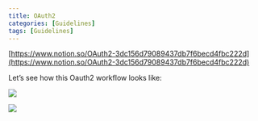 ```yaml
---
title: OAuth2
categories: [Guidelines]
tags: [Guidelines]
---
```


[https://www.notion.so/OAuth2-3dc156d79089437db7f6becd4fbc222d](https://www.notion.so/OAuth2-3dc156d79089437db7f6becd4fbc222d)


Let’s see how this Oauth2 workflow looks like:


![](https://prod-files-secure.s3.us-west-2.amazonaws.com/9960fb2a-b75e-4bea-a8f9-b00925db1215/3bce41e0-99e8-4ebd-9701-e2bc9cbb79a2/Untitled.png?X-Amz-Algorithm=AWS4-HMAC-SHA256&X-Amz-Content-Sha256=UNSIGNED-PAYLOAD&X-Amz-Credential=ASIAZI2LB466SVSGXUS3%2F20250324%2Fus-west-2%2Fs3%2Faws4_request&X-Amz-Date=20250324T202127Z&X-Amz-Expires=3600&X-Amz-Security-Token=IQoJb3JpZ2luX2VjEJj%2F%2F%2F%2F%2F%2F%2F%2F%2F%2FwEaCXVzLXdlc3QtMiJHMEUCIA92RtjEQKTzq3W%2B9t3s%2B0E9vImN8Ta3WfqhD9sp5%2FBYAiEA1zTZyoBjpC1ORPms8HYPIUTHpoTaF7LGR%2BNcBVoAcbkqiAQI8f%2F%2F%2F%2F%2F%2F%2F%2F%2F%2FARAAGgw2Mzc0MjMxODM4MDUiDLm4WdJrwWdPrYuHTCrcAwqv8ulfBi3QnxL%2FL2JYi8PZ%2Fb3L3YiCsuic6sTBHddMQprEjrp%2FIm0GWgr8bdEhxkYKudHD83mY%2BBvbv39FuCWr8Z8B%2FOjfF%2F3szsu7BAoi8m1ff2RXMWBZNjDwUdPYXeFDHfOXk5mxtnW480N1co%2BnBfBDESnrvP7pPqvjYV%2FXhgmgvz6lx7eOrk0V1G0ugsxQ0EASvBdl%2FG5%2FIaCxIKHPbEXay%2FbZQE%2FdQd0tv0OVP5lVwdzW9K1rQm1slqZOBjaKtVMfnjx%2FIwqgmKUFdZCxGtOhxpRJbrJBVF%2BLGZdHCQ4rDsX1L2RzPVGAaDvyyco%2BGfMYD2iv9Yb0uxfHRaHMo%2Bq9RyKhRGsrSpwExUWCnafzvTrOAI1L%2BvBrgKK88NSknyydtRG%2FadXwJPGUQ%2FvNHFwha2OuitkQydwsM0UYHKTaQg4d%2FLrWL3D%2BTbKaO4VQFfJUpREQm8lHOGqSINHDtj8vnbM%2FjD3djEjFqAOM1o7Xz%2BWR2xAyUnwjKOC0Nw5JbJbXMfwIEYW%2BinOPDVhd3baDPHvF20n2akWFNAlVlXZZDHUv%2FAnlQG8QexpPZ%2F0T%2BkrAVFHVMxK5LmI0QsLj%2B0DgOn0OR3c03VcfFnbybBArcDFGw%2FvnvS2oMNP9hb8GOqUBwlY6lpH8I42pic%2FUoayyrpf0SrDAFi5l5WBhdnwPEenihXLdJ%2F%2F6ZZwouti1y9PxrF1D7mHtfcGZ6Jdygc49NOD5YIfDp%2FX9wmalGDTXVqWl2g78HLaGrU5DBgUYEo3Nk23ELLNdpVtvW2Mj0ofWKuUF7uiN5FQGyxVwA0Ac75ibRVv9W%2F06wzLBzMsw4Bcl%2BKHwWdk8Nm8bZWnSBNeoNDbiWzUJ&X-Amz-Signature=783b3343b3f2541e2ff03e1f757f5991a68e98b1702b85ce4c0405a71ebccc97&X-Amz-SignedHeaders=host&x-id=GetObject)


![](https://prod-files-secure.s3.us-west-2.amazonaws.com/9960fb2a-b75e-4bea-a8f9-b00925db1215/27d32b66-de43-41de-80f7-7edb81d1190f/Untitled.png?X-Amz-Algorithm=AWS4-HMAC-SHA256&X-Amz-Content-Sha256=UNSIGNED-PAYLOAD&X-Amz-Credential=ASIAZI2LB466SVSGXUS3%2F20250324%2Fus-west-2%2Fs3%2Faws4_request&X-Amz-Date=20250324T202127Z&X-Amz-Expires=3600&X-Amz-Security-Token=IQoJb3JpZ2luX2VjEJj%2F%2F%2F%2F%2F%2F%2F%2F%2F%2FwEaCXVzLXdlc3QtMiJHMEUCIA92RtjEQKTzq3W%2B9t3s%2B0E9vImN8Ta3WfqhD9sp5%2FBYAiEA1zTZyoBjpC1ORPms8HYPIUTHpoTaF7LGR%2BNcBVoAcbkqiAQI8f%2F%2F%2F%2F%2F%2F%2F%2F%2F%2FARAAGgw2Mzc0MjMxODM4MDUiDLm4WdJrwWdPrYuHTCrcAwqv8ulfBi3QnxL%2FL2JYi8PZ%2Fb3L3YiCsuic6sTBHddMQprEjrp%2FIm0GWgr8bdEhxkYKudHD83mY%2BBvbv39FuCWr8Z8B%2FOjfF%2F3szsu7BAoi8m1ff2RXMWBZNjDwUdPYXeFDHfOXk5mxtnW480N1co%2BnBfBDESnrvP7pPqvjYV%2FXhgmgvz6lx7eOrk0V1G0ugsxQ0EASvBdl%2FG5%2FIaCxIKHPbEXay%2FbZQE%2FdQd0tv0OVP5lVwdzW9K1rQm1slqZOBjaKtVMfnjx%2FIwqgmKUFdZCxGtOhxpRJbrJBVF%2BLGZdHCQ4rDsX1L2RzPVGAaDvyyco%2BGfMYD2iv9Yb0uxfHRaHMo%2Bq9RyKhRGsrSpwExUWCnafzvTrOAI1L%2BvBrgKK88NSknyydtRG%2FadXwJPGUQ%2FvNHFwha2OuitkQydwsM0UYHKTaQg4d%2FLrWL3D%2BTbKaO4VQFfJUpREQm8lHOGqSINHDtj8vnbM%2FjD3djEjFqAOM1o7Xz%2BWR2xAyUnwjKOC0Nw5JbJbXMfwIEYW%2BinOPDVhd3baDPHvF20n2akWFNAlVlXZZDHUv%2FAnlQG8QexpPZ%2F0T%2BkrAVFHVMxK5LmI0QsLj%2B0DgOn0OR3c03VcfFnbybBArcDFGw%2FvnvS2oMNP9hb8GOqUBwlY6lpH8I42pic%2FUoayyrpf0SrDAFi5l5WBhdnwPEenihXLdJ%2F%2F6ZZwouti1y9PxrF1D7mHtfcGZ6Jdygc49NOD5YIfDp%2FX9wmalGDTXVqWl2g78HLaGrU5DBgUYEo3Nk23ELLNdpVtvW2Mj0ofWKuUF7uiN5FQGyxVwA0Ac75ibRVv9W%2F06wzLBzMsw4Bcl%2BKHwWdk8Nm8bZWnSBNeoNDbiWzUJ&X-Amz-Signature=03dbcfc01cd7f59f06960f69b97ab63dc3d9f4d93e83fa79021dcad512b4ccac&X-Amz-SignedHeaders=host&x-id=GetObject)

